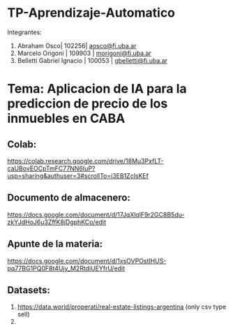 # TP-Aprendizaje-Automatico
Integrantes:
1. Abraham Osco| 102256| aosco@fi.uba.ar
2. Marcelo Origoni | 109903 | morigoni@fi.uba.ar
3. Belletti Gabriel Ignacio | 100053 | gbelletti@fi.uba.ar


# Tema: Aplicacion de IA para la prediccion de precio de los inmuebles en CABA
## Colab: 
https://colab.research.google.com/drive/18Mu3PxfLT-caUBovEOCpTmFC77NN6IuP?usp=sharing&authuser=3#scrollTo=i3EB1ZclsKEf

## Documento de almacenero:
https://docs.google.com/document/d/17JqXlqlF9r2GC8B5du-zkYJdHoJ6u3ZffK8jDgphKCo/edit

## Apunte de la materia: 
https://docs.google.com/document/d/1xsOVPOstIHUS-pq77BG1PQ0F8t4Ujy_M2RtdiUEYfrU/edit


## Datasets: 
1. https://data.world/properati/real-estate-listings-argentina (only csv type sell)
1. 
